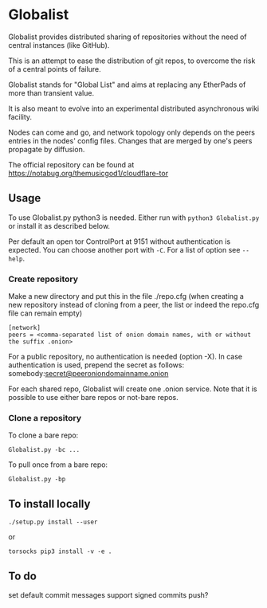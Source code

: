 # Globalist
Globalist provides distributed sharing of repositories without the need of central instances (like GitHub).

This is an attempt to ease the distribution of git repos, to overcome the risk of a central points of failure.

Globalist stands for "Global List" and aims at replacing any EtherPads of more than transient value.

It is also meant to evolve into an experimental distributed asynchronous wiki facility.

Nodes can come and go, and network topology only depends on the peers entries in the nodes' config files. Changes that are merged by one's peers propagate by diffusion.

The official repository can be found at https://notabug.org/themusicgod1/cloudflare-tor

## Usage

To use Globalist.py python3 is needed. Either run with `python3 Globalist.py` or install it as described below.

Per default an open tor ControlPort at 9151 without authentication is expected. You can choose another port with `-C`. For a list of option see `--help`.

### Create repository

Make a new directory and put this in the file ./repo.cfg (when creating a new repository instead of cloning from a peer, the list or indeed the repo.cfg file can remain empty)

```
[network]
peers = <comma-separated list of onion domain names, with or without the suffix .onion>
```

For a public repository, no authentication is needed (option -X). In case authentication is used, prepend the secret as follows: somebody:secret@peeroniondomainname.onion

For each shared repo, Globalist will create one .onion service. Note that it is possible to use either bare repos or not-bare repos.

### Clone a repository

To clone a bare repo:

```
Globalist.py -bc ...
```

To pull once from a bare repo:

```
Globalist.py -bp
```

## To install locally

```
./setup.py install --user
```

or 

```
torsocks pip3 install -v -e .
```

## To do

set default commit messages
support signed commits
push?
